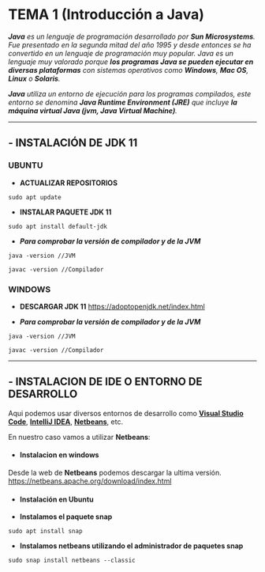 # TEMA 1 (Introducción a Java)

_**Java** es un lenguaje de programación desarrollado por **Sun Microsystems**. Fue presentado en la segunda mitad del año 1995 y desde entonces se ha convertido en un lenguaje de programación muy popular. Java es un lenguaje muy valorado porque **los programas Java se pueden ejecutar en diversas plataformas** con  sistemas operativos como **Windows**, **Mac  OS**, **Linux** o **Solaris**._

_**Java** utiliza un entorno de ejecución para los programas compilados, este entorno se denomina **Java Runtime Environment (JRE)** que incluye **la máquina virtual Java (jvm, Java Virtual Machine)**._

* * *

## - INSTALACIÓN DE JDK 11
### UBUNTU
- **ACTUALIZAR REPOSITORIOS**
````
sudo apt update
````
- **INSTALAR PAQUETE JDK 11**
````
sudo apt install default-jdk
````
- _**Para comprobar la versión de compilador y de la JVM**_
````
java -version //JVM

javac -version //Compilador
````

### WINDOWS
- **DESCARGAR JDK 11**
<https://adoptopenjdk.net/index.html>

- _**Para comprobar la versión de compilador y de la JVM**_
````
java -version //JVM

javac -version //Compilador
````

* * *

## - INSTALACION DE IDE O ENTORNO DE DESARROLLO
Aqui podemos usar diversos entornos de desarrollo como **[Visual Studio Code](https://code.visualstudio.com/)**, **[IntelliJ IDEA](https://www.jetbrains.com/es-es/idea/)**, **[Netbeans](https://netbeans.apache.org/download/index.html)**, etc.

En nuestro caso vamos a utilizar **Netbeans**:
* #### Instalacion en windows
Desde la web de **Netbeans** podemos descargar la ultima versión.
<https://netbeans.apache.org/download/index.html>

* #### Instalación en Ubuntu
- **Instalamos el paquete snap**
`````
sudo apt install snap
`````
- **Instalamos netbeans utilizando el administrador de paquetes snap**
`````
sudo snap install netbeans --classic
`````

